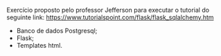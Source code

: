 Exercício proposto pelo professor Jefferson para executar o tutorial do seguinte link: https://www.tutorialspoint.com/flask/flask_sqlalchemy.htm
* Banco de dados Postgresql;
* Flask;
* Templates html.
